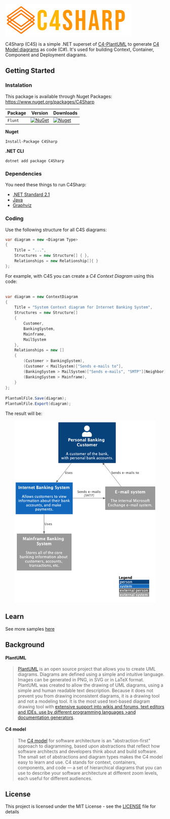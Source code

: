 
<img src="https://raw.githubusercontent.com/8T4/c4sharp/main/docs/images/8t4-c4-brand-2.png" alt="logo" width='400' >

C4Sharp (C4S) is a simple .NET superset of [C4-PlantUML](https://github.com/plantuml-stdlib/C4-PlantUML) to generate [C4 Model diagrams](https://c4model.com/) as code (C#). It's used for building Context, Container, Component and Deployment diagrams.

## Getting Started

### Instalation
This package is available through Nuget Packages: https://www.nuget.org/packages/C4Sharp

| Package |  Version | Downloads |
| ------- | ----- | ----- |
| `Flunt` | [![NuGet](https://img.shields.io/nuget/v/C4Sharp.svg)](https://www.nuget.org/packages/C4Sharp) | [![Nuget](https://img.shields.io/nuget/dt/C4Sharp.svg)](https://www.nuget.org/packages/C4Sharp) |


**Nuget**
```
Install-Package C4Sharp
```

**.NET CLI**
```
dotnet add package C4Sharp
```

### Dependencies

You need these things to run C4Sharp:
- [.NET Standard 2.1](https://docs.microsoft.com/pt-br/dotnet/standard/net-standard)
- [Java](https://www.java.com/en/download/)
- [Graphviz](https://plantuml.com/graphviz-dot) 


### Coding

Use the following structure for all C4S diagrams:

```c#
var diagram = new <Diagram Type>
{
    Title = "...",
    Structures = new Structure[] { },
    Relationships = new Relationship[]{ }
};
```

For example, with C4S you can create a _C4 Context Diagram_ using this code:

```c#

var diagram = new ContextDiagram
{
    Title = "System Context diagram for Internet Banking System",
    Structures = new Structure[]
    {
        Customer,
        BankingSystem,
        Mainframe,
        MailSystem
    },
    Relationships = new []
    {
        (Customer > BankingSystem),
        (Customer < MailSystem)["Sends e-mails to"],
        (BankingSystem > MailSystem)["Sends e-mails", "SMTP"][Neighbor],
        (BankingSystem > Mainframe),
    }
};

PlantumlFile.Save(diagram);
PlantumlFile.Export(diagram);
```
The result will be:

<p align="center">
  <img src="https://raw.githubusercontent.com/8T4/c4sharp/main/docs/images/context-example.png" alt="logo" width='450' >
</p>

## Learn

See more samples [here](https://github.com/8T4/c4sharp/tree/main/tests/C4Sharp.Tests/C4Model/Samples)


## Background

#### PlantUML

> [PlantUML](http://en.plantuml.com/) is an open source project that allows you to create UML diagrams.
> Diagrams are defined using a simple and intuitive language.
> Images can be generated in PNG, in SVG or in LaTeX format.
> PlantUML was created to allow the drawing of UML diagrams, using a simple and human readable text description.
> Because it does not prevent you from drawing inconsistent diagrams, it is a drawing tool and not a modeling tool.
> It is the most used text-based diagram drawing tool with [extensive support into wikis and forums, text editors and IDEs, use by different programming languages >and documentation generators](http://en.plantuml.com/running).

#### C4 model

> The [C4 model](https://c4model.com/) for software architecture is an "abstraction-first" approach to diagramming, based upon abstractions that reflect how 
> software architects and developers think about and build software.
> The small set of abstractions and diagram types makes the C4 model easy to learn and use.
> C4 stands for context, containers, components, and code — a set of hierarchical diagrams that you can use to describe your software architecture at different 
> zoom levels, each useful for different audiences.

## License

This project is licensed under the MIT License - see the [LICENSE](LICENSE) file for details
